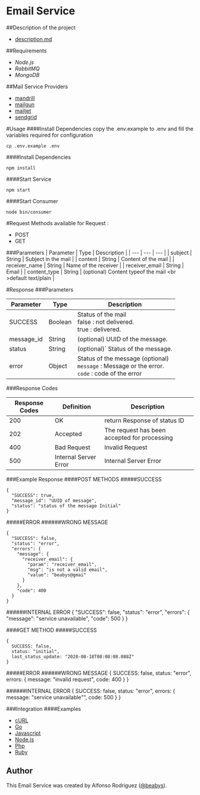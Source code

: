 Email Service
=============
##Description of the project
* [description.md](./docs/definition.md)

##Requirements
* *Node.js*
* *RabbitMQ*
* *MongoDB*

##Mail Service Providers
* [mandrill](https://mandrillapp.com/)
* [mailgun](https://www.mailgun.com/)
* [mailjet](https://www.mailjet.com/)
* [sendgrid](https://sendgrid.com/)

#Usage
####Install Dependencies
copy the .env.example to .env and fill the variables required for configuration

    cp .env.example .env
####Install Dependencies

    npm install
    
####Start Service

    npm start
    
####Start Consumer

    node bin/consumer
    
#Request
Methods available for Request : 
* POST
* GET

###Parameters
| Parameter | Type | Description |
| --- | --- | --- |
| subject | String | Subject in the mail |
| content | String | Content of the mail |
| receiver_name | String | Name of the receiver |
| receiver_email | String | Email |
| content_type | String | (optional) Content  typeof the mail <br \>default text/plain |
 
#Response
###Parameters

| Parameter | Type  | Description |
| --- | --- | --- |
| SUCCESS | Boolean | Status of the mail<br/>false : not delivered.<br/>true : delivered. |
| message_id | String  | (optional) UUID of the message. |
| status | String  | (optional)` Status of the message. |
| error | Object  | Status of the message (optional) <br /> `message` : Message or the error. <br />`code` : code of the error |

###Response Codes

| Response Codes | Definition | Description |
| --- | --- | --- |
| 200 | OK | return Response of status ID |
| 202 | Accepted | The request has been accepted for processing |
| 400 | Bad Request | Invalid Request |
| 500 | Internal Server Error | Internal Server Error |
 
###Example Response
####POST METHODS
#####SUCCESS 

    {
      "SUCCESS": true,
      "message_id": "UUID of message",
      "status": "status of the message Initial"
    }

#####ERROR 
######WRONG MESSAGE
    
    {
      "SUCCESS": false,
      "status": "error",
      "errors": {
        "message": {
          "receiver_email": {
            "param": "receiver_email",
            "msg": "is not a valid email",
            "value": "beabys@gmai"
          }
        },
        "code": 400
      }
    }
    
######INTERNAL ERROR
    {
      "SUCCESS": false,
      "status": "error",
      "errors": {
        "message": "service unavailable",
        "code": 500
      }
    }
    
####GET METHOD
#####SUCCESS 

    {
      SUCCESS: false,
      status: "initial",
      last_status_update: "2028-08-18T08:08:08.088Z"
    }
#####ERROR 
######WRONG MESSAGE
    {
      SUCCESS: false,
      status: "error",
      errors: {
        message: "invalid request",
        code: 400
      }
    }
    
######INTERNAL ERROR
    {
      SUCCESS: false,
      status: "error",
      errors: {
        message: "service unavailable"",
        code: 500
      }
    }

###Integration
####Examples
* [cURL](./docs/curl.md)
* [Go](./docs/go.md)
* [Javascript](./docs/javascript.md)
* [Node.js](./docs/node.md)
* [Php](./docs/php.md)
* [Ruby](./docs/ruby.md)

## Author

This Email Service was created by Alfonso Rodriguez ([@beabys](http://twitter.com/beabys)).
 